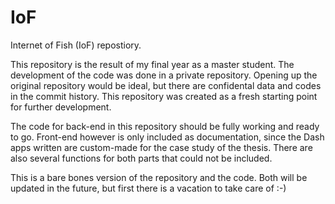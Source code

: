 # IoF
Internet of Fish (IoF) repostiory.

This repository is the result of my final year as a master student. The development of the code was done in a private repository. Opening up the original repository would be ideal, but there are confidental data and codes in the commit history. This repository was created as a fresh starting point for further development. 

The code for back-end in this repository should be fully working and ready to go. Front-end however is only included as documentation, since the Dash apps written are custom-made for the case study of the thesis. There are also several functions for both parts that could not be included. 

This is a bare bones version of the repository and the code. Both will be updated in the future, but first there is a vacation to take care of :-)
